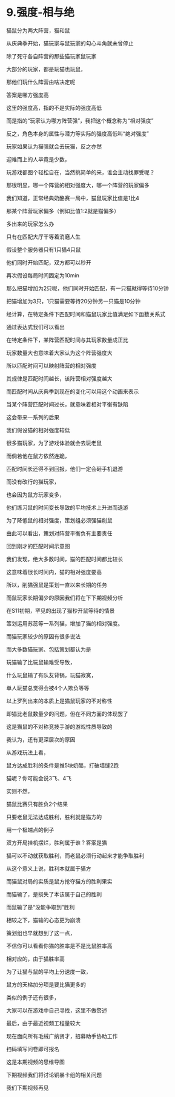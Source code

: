 # 9.强度-相与绝

猫鼠分为两大阵营，猫和鼠

从庆典季开始，猫玩家与鼠玩家的勾心斗角就未曾停止

除了死守各自阵营的那些猫玩家鼠玩家

大部分的玩家，都是玩猫也玩鼠，

那他们玩什么阵营由啥决定呢

答案是哪方强度高

这里的强度高，指的不是实际的强度高低

而是指的“玩家认为哪方阵营强”，我把这个概念称为“相对强度”

反之，角色本身的属性与潜力等实际的强度高低叫“绝对强度”

玩家如果认为猫强就会去玩猫，反之亦然

迎难而上的人毕竟是少数，

玩游戏都图个轻松自在，当然挑简单的来，谁会主动找罪受呢？

那很明显，哪一个阵营的相对强度大，哪一个阵营的玩家偏多

我们知道，正常经典奶酪赛一局中，猫鼠玩家比值是1比4

那某个阵营玩家偏多（例如比值1:2就是猫偏多）

多出来的玩家怎么办

只有在匹配大厅干等着消磨人生

假设整个服务器只有1只猫4只鼠

他们同时开始匹配，双方都可以秒开

再次假设每局时间固定为10min

那么把猫增加为2只呢，他们同时开始匹配，有一只猫就得等待10分钟

把猫增加为3只，1只猫需要等待20分钟另一只猫是10分钟

经计算，在特定条件下匹配时间和猫鼠玩家比值满足如下函数关系式

通过表达式我们可以看出

在特定条件下，某阵营匹配时间与其玩家数量成正比

玩家数量大也意味着大家认为这个阵营强度大

所以匹配时间可以映射阵营的相对强度

其规律是匹配时间越长，该阵营相对强度越大

而匹配时间从庆典季到现在的变化可以用这个动画来表示

当某个阵营匹配时间过长，就意味着相对平衡有缺陷

这会带来一系列的后果

我们假设猫的相对强度较低

很多猫玩家，为了游戏体验就会去玩老鼠

而倘若他在鼠方依然连跪，

匹配时间长还得不到回报，他们一定会砸手机退游

而没有改行的猫玩家，

也会因为鼠方玩家变多，

他们练习鼠的时间变长导致的平均技术上升进而退游

为了降低鼠的相对强度，策划组必须强猫削鼠

由此可以看出，策划对阵营平衡负有主要责任

回到刚才的匹配时间示意图

我们发现，绝大多数时间，猫的匹配时间都比较长

这意味着很长时间内，猫的相对强度要高

所以，削猫强鼠是策划一直以来长期的任务

而鼠玩家长期偏少的原因我们将在下下期视频分析

在S11初期，罕见的出现了猫秒开鼠等待的情景

策划运用苏蕊等一系列猫，增加了猫的相对强度。

而猫玩家较少的原因有很多说法

而大多数猫玩家、包括策划都认为是

玩猫输了比玩鼠输难受导致，

什么玩鼠输了有队友背锅，玩猫寂寞，

单人玩猫总觉得会被4个人欺负等等

以上罗列出来的本质上是猫鼠玩家的不对称性

即猫比老鼠数量少的问题，但在不同方面的体现罢了

这是猫鼠的不对称竞技手游的游戏性质导致的

&#x20;

我认为，还有更深层次的原因

从游戏玩法上看，

鼠方达成胜利的条件是推5块奶酪，打破墙缝2跑

猫呢？你可能会说3飞、4飞

实则不然，

猫鼠比赛只有胜负2个结果

只要老鼠无法达成胜利，胜利就是猫方的

用一个极端点的例子

双方开局挂机摆烂，胜利属于谁？答案是猫

猫可以不动就获取胜利，而老鼠必须行动起来才能争取胜利

从这个意义上说，胜利本就属于猫方

而猫鼠对局的实质是鼠方抢夺猫方的胜利果实

而猫输了，是损失了本该属于自己的胜利

而鼠输了是“没能争取到”胜利

相较之下，猫输的心态更为崩溃

策划组也早就想到了这一点，

不信你可以看看你猫的胜率是不是比鼠胜率高

相对应的，由于猫胜率高

为了让猫与鼠的平均上分速度一致，

鼠方的天梯加分项是要比猫更多的

类似的例子还有很多，

大家可以在游戏中自己寻找，这里不做赘述

最后，由于最近视频工程量较大

现在面向所有毛绒广纳贤才，招募助手协助工作

扫码填写问卷即可报名

这是本期视频的思维导图

下期视频我们将讨论铜暴卡组的相关问题

我们下期视频再见
